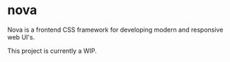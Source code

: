 # nova

Nova is a frontend CSS framework for developing modern and responsive web UI's.

This project is currently a WIP.
